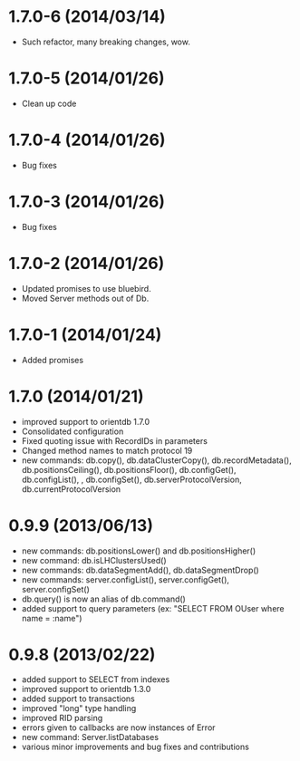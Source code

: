 # 1.7.0-6 (2014/03/14)

* Such refactor, many breaking changes, wow.

# 1.7.0-5 (2014/01/26)

* Clean up code

# 1.7.0-4 (2014/01/26)

* Bug fixes

# 1.7.0-3 (2014/01/26)

* Bug fixes

# 1.7.0-2 (2014/01/26)

* Updated promises to use bluebird.
* Moved Server methods out of Db.

# 1.7.0-1 (2014/01/24)

* Added promises

# 1.7.0 (2014/01/21)

* improved support to orientdb 1.7.0
* Consolidated configuration
* Fixed quoting issue with RecordIDs in parameters
* Changed method names to match protocol 19
* new commands: db.copy(), db.dataClusterCopy(), db.recordMetadata(),
    db.positionsCeiling(), db.positionsFloor(), db.configGet(), db.configList(),
    , db.configSet(), db.serverProtocolVersion, db.currentProtocolVersion

# 0.9.9 (2013/06/13)

* new commands: db.positionsLower() and db.positionsHigher()
* new command: db.isLHClustersUsed()
* new commands: db.dataSegmentAdd(), db.dataSegmentDrop()
* new commands: server.configList(), server.configGet(), server.configSet()
* db.query() is now an alias of db.command()
* added support to query parameters (ex: "SELECT FROM OUser where name = :name")

# 0.9.8 (2013/02/22)

* added support to SELECT from indexes
* improved support to orientdb 1.3.0
* added support to transactions
* improved "long" type handling
* improved RID parsing
* errors given to callbacks are now instances of Error
* new command: Server.listDatabases
* various minor improvements and bug fixes and contributions